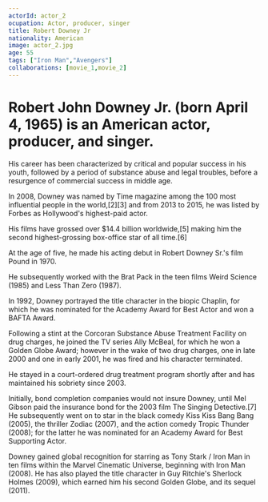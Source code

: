 ```yaml
---
actorId: actor_2
ocupation: Actor, producer, singer
title: Robert Downey Jr
nationality: American
image: actor_2.jpg
age: 55
tags: ["Iron Man","Avengers"]
collaborations: [movie_1,movie_2]
---
```


# Robert John Downey Jr. (born April 4, 1965) is an American actor, producer, and singer.
His career has been characterized by critical and popular success in his youth, followed by a period of substance abuse and legal troubles, before a resurgence of commercial success in middle age.

In 2008, Downey was named by Time magazine among the 100 most influential people in the world,[2][3] and from 2013 to 2015, he was listed by Forbes as Hollywood's highest-paid actor.

His films have grossed over $14.4 billion worldwide,[5] making him the second highest-grossing box-office star of all time.[6]

At the age of five, he made his acting debut in Robert Downey Sr.'s film Pound in 1970.

He subsequently worked with the Brat Pack in the teen films Weird Science (1985) and Less Than Zero (1987).

In 1992, Downey portrayed the title character in the biopic Chaplin, for which he was nominated for the Academy Award for Best Actor and won a BAFTA Award.

Following a stint at the Corcoran Substance Abuse Treatment Facility on drug charges, he joined the TV series Ally McBeal, for which he won a Golden Globe Award; however in the wake of two drug charges, one in late 2000 and one in early 2001, he was fired and his character terminated.

He stayed in a court-ordered drug treatment program shortly after and has maintained his sobriety since 2003.

Initially, bond completion companies would not insure Downey, until Mel Gibson paid the insurance bond for the 2003 film The Singing Detective.[7] He subsequently went on to star in the black comedy Kiss Kiss Bang Bang (2005), the thriller Zodiac (2007), and the action comedy Tropic Thunder (2008); for the latter he was nominated for an Academy Award for Best Supporting Actor.

Downey gained global recognition for starring as Tony Stark / Iron Man in ten films within the Marvel Cinematic Universe, beginning with Iron Man (2008). He has also played the title character in Guy Ritchie's Sherlock Holmes (2009), which earned him his second Golden Globe, and its sequel (2011).
